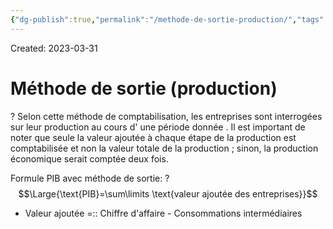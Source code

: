 ```yaml
---
{"dg-publish":true,"permalink":"/methode-de-sortie-production/","tags":["economy","gardenEntry","gardenEntry","gardenEntry","gardenEntry","gardenEntry","gardenEntry","gardenEntry","gardenEntry","gardenEntry"]}
---
```


Created: 2023-03-31

# Méthode de sortie (production)
?
Selon cette méthode de comptabilisation, les entreprises sont interrogées sur leur production au cours d' une période donnée . Il est important de noter que seule la valeur ajoutée à chaque étape de la production est comptabilisée et non la valeur totale de la production ; sinon, la production économique serait comptée deux fois.
<!--SR:!2023-08-01,29,230-->

Formule PIB avec méthode de sortie:
?
$$\Large{\text{PIB}=\sum\limits \text{valeur ajoutée des entreprises}}$$
<!--SR:!2024-01-02,170,250-->

- Valeur ajoutée =:: Chiffre d'affaire - Consommations intermédiaires
<!--SR:!2023-08-25,96,270-->